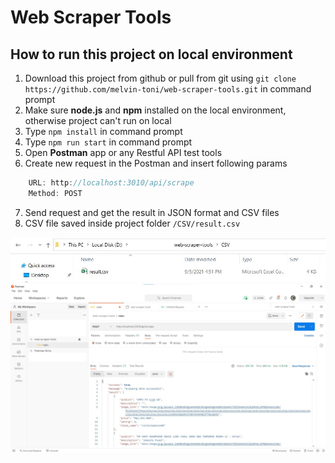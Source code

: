 # Web Scraper Tools

## How to run this project on local environment
1. Download this project from github or pull from git using ```git clone https://github.com/melvin-toni/web-scraper-tools.git``` in command prompt
2. Make sure **node.js** and **npm** installed on the local environment, otherwise project can't run on local
3. Type ```npm install``` in command prompt
4. Type ```npm run start``` in command prompt
5. Open **Postman** app or any Restful API test tools
6. Create new request in the Postman and insert following params
```javascript
    URL: http://localhost:3010/api/scrape
    Method: POST
```
7. Send request and get the result in JSON format and CSV files
8. CSV file saved inside project folder ```/CSV/result.csv```

![Screenshot](./installer/result-in-csv.jpg?raw=true "Result in CSV")
![Screenshot](./installer/postman-example.jpg?raw=true "Postman example")